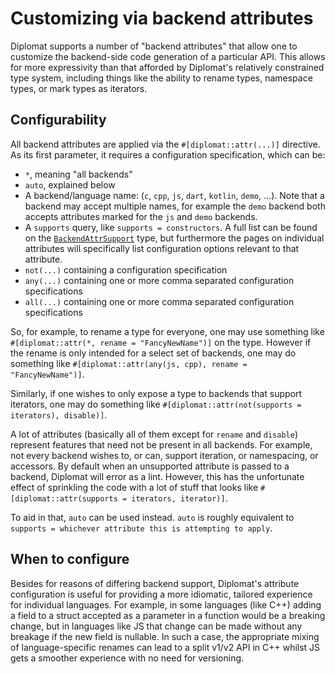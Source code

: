 # Customizing via backend attributes

Diplomat supports a number of "backend attributes" that allow one to customize the backend-side code generation of a particular API. This allows for more expressivity than that afforded by Diplomat's relatively constrained type system, including things like the ability to rename types, namespace types, or mark types as iterators.


## Configurability

All backend attributes are applied via the `#[diplomat::attr(...)]` directive. As its first parameter, it requires a configuration specification, which can be:

 - `*`, meaning "all backends"
 - `auto`, explained below
 - A backend/language name: (`c`, `cpp`, `js`, `dart`, `kotlin`, `demo`, ...). Note that a backend may accept multiple names, for example the `demo` backend both accepts attributes marked for the `js` and `demo` backends.
 - A `supports` query, like `supports = constructors`. A full list can be found on the [`BackendAttrSupport`] type, but furthermore the pages on individual attributes will specifically list configuration options relevant to that attribute.
 - `not(...)` containing a configuration specification
 - `any(...)` containing one or more comma separated configuration specifications 
 - `all(...)` containing one or more comma separated configuration specifications 


So, for example, to  rename a type for everyone, one may use something like `#[diplomat::attr(*, rename = "FancyNewName")]` on the type. However if the rename is only intended for a select set of backends, one may do something like `#[diplomat::attr(any(js, cpp), rename = "FancyNewName")]`.


Similarly, if one wishes to only expose a type to backends that support iterators, one may do something like `#[diplomat::attr(not(supports = iterators), disable)]`.


A lot of attributes (basically all of them except for `rename` and `disable`) represent features that need not be present in all backends. For example, not every backend wishes to, or can, support iteration, or namespacing, or accessors. By default when an unsupported attribute is passed to a backend, Diplomat will error as a lint. However, this has the unfortunate effect of sprinkling the code with a lot of stuff that looks like `#[diplomat::attr(supports = iterators, iterator)]`.

To aid in that, `auto` can be used instead. `auto` is roughly equivalent to `supports = whichever attribute this is attempting to apply`.



## When to configure

Besides for reasons of differing backend support, Diplomat's attribute configuration is useful for providing a more idiomatic, tailored experience for individual languages. For example, in some languages (like C++) adding a field to a struct accepted as a parameter in a function would be a breaking change, but in languages like JS that change can be made without any breakage if the new field is nullable. In such a case, the appropriate mixing of language-specific renames can lead to a split v1/v2 API in C++ whilst JS gets a smoother experience with no need for versioning.




  [`BackendAttrSupport`]: https://docs.rs/diplomat_core/latest/diplomat_core/hir/struct.BackendAttrSupport.html